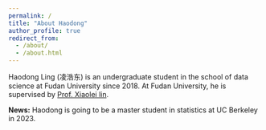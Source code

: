 ```yaml
---
permalink: /
title: "About Haodong"
author_profile: true
redirect_from: 
  - /about/
  - /about.html
---
```


Haodong Ling (凌浩东) is an undergraduate student in the school of data science at Fudan University since 2018.
At Fudan University, he is supervised by [Prof. Xiaolei lin](https://xiaolei-lin.github.io/).

**News:** 
Haodong is going to be a master student in statistics at UC Berkeley in 2023. 
